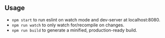
## Usage
* `npm start` to run eslint on watch mode and dev-server at localhost:8080.
* `npm run watch` to only watch for/recompile on changes.
* `npm run build` to generate a minified, production-ready build.
